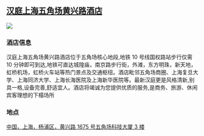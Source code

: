 ## [汉庭上海五角场黄兴路酒店](https://hotels.ctrip.com/hotels/8577450.html)

![](http://localhost:3000/hotel_id_007.jpg)

### 酒店信息

汉庭上海五角场黄兴路酒店位于五角场核心地段,地铁 10 号线国权路站步行仅需 10 分钟即可到达,地铁可直达城隍庙，南京路步行街，外滩，东方明珠，新天地，虹桥机场，虹桥火车站等热门景点及交通枢纽。酒店毗邻五角场商圈、上海复旦大学、上海同济大学、上海长海医院及上海新华医院等。最新汉庭更是风格清新,别具一格,设备完善,舒适宜人。酒店将竭诚为您提供优质的服务,是商务、旅游、休闲宾客理想的下榻场所

### 地点

[中国，上海，杨浦区，黄兴路 1675 号五角场科技大厦 3 楼](https://map.baidu.com/search/%E6%B1%89%E5%BA%AD%E4%B8%8A%E6%B5%B7%E4%BA%94%E8%A7%92%E5%9C%BA%E9%BB%84%E5%85%B4%E8%B7%AF%E9%85%92%E5%BA%97/@13528399.745,3648699.57,19z?querytype=s&da_src=shareurl&wd=%E6%B1%89%E5%BA%AD%E4%B8%8A%E6%B5%B7%E4%BA%94%E8%A7%92%E5%9C%BA%E9%BB%84%E5%85%B4%E8%B7%AF%E9%85%92%E5%BA%97&c=289&src=0&pn=0&sug=0&l=19&b=(13524579.525,3649658.29;13525603.525,3650163.29)&from=webmap&biz_forward=%7B%22scaler%22:2,%22styles%22:%22pl%22%7D&device_ratio=2)
